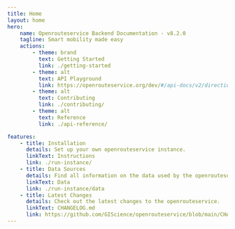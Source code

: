 ```yaml
---
title: Home
layout: home
hero:
    name: Openrouteservice Backend Documentation - v8.2.0
    tagline: Smart mobility made easy
    actions:
        - theme: brand
          text: Getting Started
          link: ./getting-started
        - theme: alt
          text: API Playground
          link: https://openrouteservice.org/dev/#/api-docs/v2/directions/{profile}/post
        - theme: alt
          text: Contributing
          link: ./contributing/
        - theme: alt
          text: Reference
          link: ./api-reference/

features:
    - title: Installation
      details: Set up your own openrouteservice instance.
      linkText: Instructions
      link: ./run-instance/
    - title: Data Sources
      details: Find all information on the data used by the openrouteservice here.
      linkText: Data
      link: ./run-instance/data
    - title: Latest Changes
      details: Check out the latest changes to the openrouteservice.
      linkText: CHANGELOG.md
      link: https://github.com/GIScience/openrouteservice/blob/main/CHANGELOG.md
---
```

